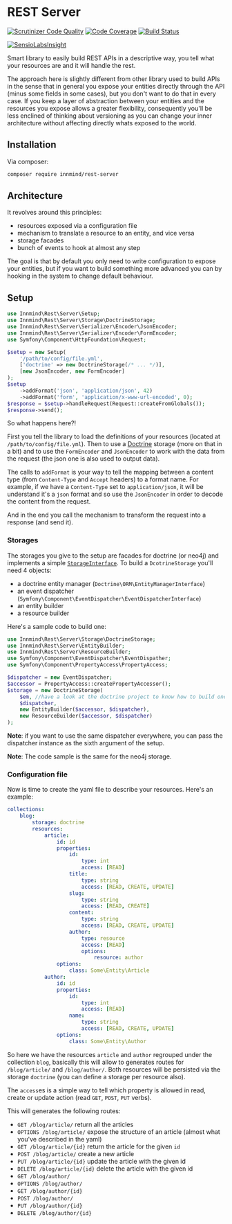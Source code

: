 # REST Server

[![Scrutinizer Code Quality](https://scrutinizer-ci.com/g/Innmind/rest-server/badges/quality-score.png?b=master)](https://scrutinizer-ci.com/g/Innmind/rest-server/?branch=master)
[![Code Coverage](https://scrutinizer-ci.com/g/Innmind/rest-server/badges/coverage.png?b=master)](https://scrutinizer-ci.com/g/Innmind/rest-server/?branch=master)
[![Build Status](https://scrutinizer-ci.com/g/Innmind/rest-server/badges/build.png?b=master)](https://scrutinizer-ci.com/g/Innmind/rest-server/build-status/master)

[![SensioLabsInsight](https://insight.sensiolabs.com/projects/2caf0b66-38d9-4aec-bec4-148b11d9877c/big.png)](https://insight.sensiolabs.com/projects/2caf0b66-38d9-4aec-bec4-148b11d9877c)

Smart library to easily build REST APIs in a descriptive way, you tell what your resources are and it will handle the rest.

The approach here is slightly different from other library used to build APIs in the sense that in general you expose your entities directly through the API (minus some fields in some cases), but you don't want to do that in every case. If you keep a layer of abstraction between your entities and the resources you expose allows a greater flexibility, consequently you'll be less enclined of thinking about versioning as you can change your inner architecture without affecting directly whats exposed to the world.

## Installation

Via composer:

```sh
composer require innmind/rest-server
```

## Architecture

It revolves around this principles:

* resources exposed via a configuration file
* mechanism to translate a resource to an entity, and vice versa
* storage facades
* bunch of events to hook at almost any step

The goal is that by default you only need to write configuration to expose your entities, but if you want to build something more advanced you can by hooking in the system to change default behaviour.

## Setup

```php
use Innmind\Rest\Server\Setup;
use Innmind\Rest\Server\Storage\DoctrineStorage;
use Innmind\Rest\Server\Serializer\Encoder\JsonEncoder;
use Innmind\Rest\Server\Serializer\Encoder\FormEncoder;
use Symfony\Component\HttpFoundation\Request;

$setup = new Setup(
    '/path/to/config/file.yml',
    ['doctrine' => new DoctrineStorage(/* ... */)],
    [new JsonEncoder, new FormEncoder]
);
$setup
    ->addFormat('json', 'application/json', 42)
    ->addFormat('form', 'application/x-www-url-encoded', 0);
$response = $setup->handleRequest(Request::createFromGlobals());
$response->send();
```

So what happens here?!

First you tell the library to load the definitions of your resources (located at `/path/to/config/file.yml`). Then to use a [Doctrine](http://www.doctrine-project.org/) storage (more on that in a bit) and to use the `FormEncoder` and `JsonEncoder` to work with the data from the request (the json one is also used to output data).

The calls to `addFormat` is your way to tell the mapping between a content type (from `Content-Type` and `Accept` headers) to a format name. For example, if we have a `Content-Type` set to `application/json`, it will be understand it's a `json` format and so use the `JsonEncoder` in order to decode the content from the request.

And in the end you call the mechanism to transform the request into a response (and send it).

### Storages

The storages you give to the setup are facades for doctrine (or neo4j) and implements a simple [`StorageInterface`](StorageInterface.php). To build a `DcotrineStorage` you'll need 4 objects:

* a doctrine entity manager (`Doctrine\ORM\EntityManagerInterface`)
* an event dispatcher (`Symfony\Component\EventDispatcher\EventDispatcherInterface`)
* an entity builder
* a resource builder

Here's a sample code to build one:

```php
use Innmind\Rest\Server\Storage\DoctrineStorage;
use Innmind\Rest\Server\EntityBuilder;
use Innmind\Rest\Server\ResourceBuilder;
use Symfony\Component\EventDispatcher\EventDispather;
use Symfony\Component\PropertyAccess\PropertyAccess;

$dispatcher = new EventDispatcher;
$accessor = PropertyAccess::createPropertyAccessor();
$storage = new DoctrineStorage(
    $em, //have a look at the doctrine project to know how to build one
    $dispatcher,
    new EntityBuilder($accessor, $dispatcher),
    new ResourceBuilder($accessor, $dispatcher)
);
```

**Note**: if you want to use the same dispatcher everywhere, you can pass the dispatcher instance as the sixth argument of the setup.

**Note**: The code sample is the same for the neo4j storage.

### Configuration file

Now is time to create the yaml file to describe your resources. Here's an example:

```yaml
collections:
    blog:
        storage: doctrine
        resources:
            article:
                id: id
                properties:
                    id:
                        type: int
                        access: [READ]
                    title:
                        type: string
                        access: [READ, CREATE, UPDATE]
                    slug:
                        type: string
                        access: [READ, CREATE]
                    content:
                        type: string
                        access: [READ, CREATE, UPDATE]
                    author:
                        type: resource
                        access: [READ]
                        options:
                            resource: author
                options:
                    class: Some\Entity\Article
            author:
                id: id
                properties:
                    id:
                        type: int
                        access: [READ]
                    name:
                        type: string
                        access: [READ, CREATE, UPDATE]
                options:
                    class: Some\Entity\Author
```

So here we have the resources `article` and `author` regrouped under the collection `blog`, basically this will allow to generates routes for `/blog/article/` and `/blog/author/`. Both resources will be persisted via the storage `doctrine` (you can define a storage per resource also).

The `access`es is a simple way to tell which property is allowed in read, create or update action (read `GET`, `POST`, `PUT` verbs).

This will generates the following routes:

* `GET /blog/article/` return all the articles
* `OPTIONS /blog/article/` expose the structure of an article (almost what you've described in the yaml)
* `GET /blog/article/{id}` return the article for the given `id`
* `POST /blog/article/` create a new article
* `PUT /blog/article/{id}` update the article with the given id
* `DELETE /blog/article/{id}` delete the article with the given id
* `GET /blog/author/`
* `OPTIONS /blog/author/`
* `GET /blog/author/{id}`
* `POST /blog/author/`
* `PUT /blog/author/{id}`
* `DELETE /blog/author/{id}`
